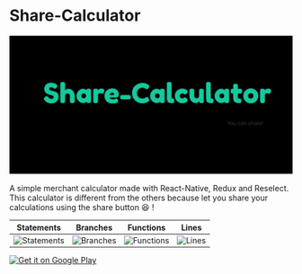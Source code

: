 # Share-Calculator
![Demo1](./imgs/share-calculator-intro.png)

A simple merchant calculator made with React-Native, Redux and Reselect.
This calculator is different from the others because let you share your calculations using the share button :laughing: !

| Statements | Branches | Functions | Lines |
| -----------|----------|-----------|-------|
| ![Statements](https://img.shields.io/badge/Coverage-96.59%25-brightgreen.svg "Make me better!") | ![Branches](https://img.shields.io/badge/Coverage-94.94%25-brightgreen.svg "Make me better!") | ![Functions](https://img.shields.io/badge/Coverage-96.49%25-brightgreen.svg "Make me better!") | ![Lines](https://img.shields.io/badge/Coverage-96.05%25-brightgreen.svg "Make me better!") |

<a href='https://play.google.com/store/apps/details?id=com.sharecalculator&pcampaignid=pcampaignidMKT-Other-global-all-co-prtnr-py-PartBadge-Mar2515-1'>
<img width="25%" alt='Get it on Google Play' src='https://play.google.com/intl/en_us/badges/static/images/badges/en_badge_web_generic.png'/></a>